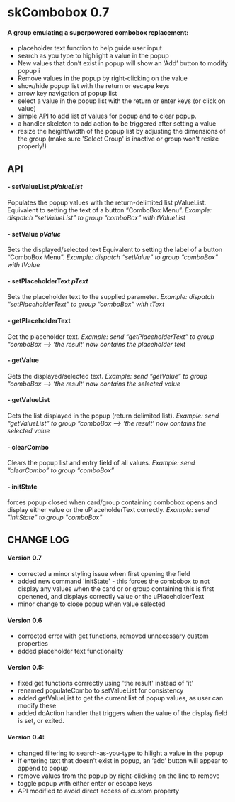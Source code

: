 # skCombobox 0.7
#### A group emulating a superpowered combobox replacement:
- placeholder text function to help guide user input
- search as you type to highlight a value in the popup
- New values that don’t exist in popup will show an ‘Add’ button to modify popup i
- Remove values in the popup by right-clicking on the value
- show/hide popup list with the return or escape keys
- arrow key navigation of popup list
- select a value in the popup list with the return or enter keys (or click on value)
- simple API to add list of values for popup and to clear popup.
- a handler skeleton to add action to be triggered after setting a value
- resize the height/width of  the popup list by adjusting the dimensions of the group 
  (make sure 'Select Group' is inactive or group won't resize properly!)

## API
#### - setValueList _pValueList_
Populates the popup values with the return-delimited list pValueList. 
Equivalent to setting the text of a button “ComboBox Menu”. 
_Example: dispatch “setValueList” to group “comboBox”  with tValueList_

#### - setValue _pValue_
Sets the displayed/selected text 
Equivalent to setting the label of a button “ComboBox Menu”. 
_Example: dispatch “setValue” to group “comboBox" with tValue_

#### - setPlaceholderText _pText_
Sets the placeholder text to the supplied parameter. 
_Example: dispatch “setPlaceholderText” to group “comboBox” with tText_

#### - getPlaceholderText
Get the placeholder text. 
_Example: send “getPlaceholderText” to group “comboBox —> ‘the result’ now contains the placeholder text_

#### - getValue
Gets the displayed/selected text. 
_Example: send “getValue” to group “comboBox —> ‘the result’ now contains the selected value_

#### - getValueList
Gets the list displayed in the popup (return delimited list). 
_Example: send “getValueList” to group “comboBox —> ‘the result' now contains the selected value_

#### - clearCombo
Clears the popup list and entry field of all values. 
_Example: send “clearCombo” to group “comboBox”_

#### - initState
forces popup closed when card/group containing combobox opens and display either value or the uPlaceholderText correctly. 
_Example: send "initState" to group "comboBox"_



## CHANGE LOG
#### Version 0.7
 - corrected a minor styling issue when first opening the field
 - added new command 'initState' - this forces the combobox to not display any values when the card or
   or group containing this is first openened, and displays correctly value or the uPlaceholderText
 - minor change to close popup when value selected

#### Version 0.6
 - corrected error with get functions, removed unnecessary custom properties
 - added placeholder text functionality

#### Version 0.5: 
- fixed get functions corrrectly using 'the result' instead of 'it'
- renamed populateCombo to setValueList for consistency
- added getValueList to get the current list of popup values, as user can modify these
- added doAction handler that triggers when the value of the display field is set, or exited.

#### Version 0.4: 
- changed filtering to search-as-you-type to hilight a value in the popup
- if entering text that doesn’t exist in popup, an ‘add’ button will appear to append to popup
- remove values from the popup by right-clicking on the line to remove
- toggle popup with either enter or escape keys
- API modified to avoid direct access of custom property
